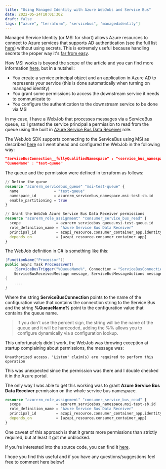 ```yaml
---
title: "Using Managed Identity with Azure WebJobs and Service Bus"
date: 2022-05-24T10:01:30Z
draft: false
tags: ["azure", "terraform", "servicebus", "managedidentity"]
---
```


Managed Service Identity (or MSI for short) allows Azure resources to connect to Azure services that supports AD authentication (see the full list [here](https://docs.microsoft.com/en-us/azure/active-directory/managed-identities-azure-resources/services-azure-active-directory-support)) without using secrets. 
This is extremely useful because handling secrets the proper way it's [far from easy](https://docs.microsoft.com/en-us/azure/cloud-adoption-framework/secure/best-practices/manage-secrets).

How MSI works is beyond the scope of the article and you can find more information [here](https://docs.microsoft.com/en-us/azure/active-directory/managed-identities-azure-resources/managed-identities-status), but in a nutshell:

- You create a service principal object and an application in Azure AD to represents your service (this is done automatically when turning on managed identity) 
- You grant some permissions to access the downstream service it needs to communicate to
- You configure the authentication to the downstream service to be done via MSI

In my case, I have a WebJob that processes messages via a ServiceBus queue, so I granted the service principal a permission to read from the queue using the built in [Azure Service Bus Data Receiver](https://docs.microsoft.com/en-us/azure/role-based-access-control/built-in-roles#azure-service-bus-data-receiver) role.

The WebJob SDK supports connecting to the ServiceBus using MSI as described [here](https://docs.microsoft.com/en-us/dotnet/api/overview/azure/microsoft.azure.webjobs.extensions.servicebus-readme-pre#managed-identity-authentication) so I went ahead and configured the WebJob in the following way:

```json
"ServiceBusConnection__fullyQualifiedNamespace" : "<service_bus_namespace>.servicebus.windows.net"
"QueueName" : "test-queue"
```

The queue and the permission were defined in terraform as follows:

```terraform
// Define the queue
resource "azurerm_servicebus_queue" "msi-test-queue" {
  name                = "test-queue"
  namespace_id        = azurerm_servicebus_namespace.msi-test-sb.id
  enable_partitioning = true
}

// Grant the WebJob Azure Service Bus Data Receiver permissions
resource "azurerm_role_assignment" "consumer_service_bus_read" {
  scope                = azurerm_servicebus_queue.msi-test-queue.id
  role_definition_name = "Azure Service Bus Data Receiver"
  principal_id         = azapi_resource.consumer_container_app.identity.0.principal_id
  depends_on           = [azapi_resource.consumer_container_app]
}
```

The WebJob definition in C# is something like this:

```csharp
[FunctionName("Processor")]
public async Task ProcessEvent(
    [ServiceBusTrigger("%QueueName%", Connection = "ServiceBusConnection", IsSessionsEnabled = false)]
    ServiceBusReceivedMessage message, ServiceBusMessageActions messageActions)
{
    ....
}
```
Where the string **ServiceBusConnection** points to the name of the configuration value that contains the connection string to the Service Bus and the string **%QueueName%** point to the configuration value that contains the queue name.

>If you don't use the percent sign, the string will be the name of the queue and it will be hardcoded, adding the %% allows you to configure dynamically via a configuration lookup.

This unfortunately didn't work, the WebJob was throwing exception at startup complaining about permissions, the message was:

```
Unauthorized access. 'Listen' claim(s) are required to perform this operation
```

This was unexpected since the permission was there and I double checked it in the Azure portal.

The only way I was able to get this working was to grant **Azure Service Bus Data Receiver** permission on the whole service bus namespace.

```terraform
resource "azurerm_role_assignment" "consumer_service_bus_read" {
  scope                = azurerm_servicebus_namespace.msi-test-sb.id
  role_definition_name = "Azure Service Bus Data Receiver"
  principal_id         = azapi_resource.consumer_container_app.identity.0.principal_id
  depends_on           = [azapi_resource.consumer_container_app]
}
```

One caveat of this approach is that it grants more permissions than strictly required, but at least it got me unblocked.

If you're interested into the source code, you can find it [here](https://github.com/ilmax/container-apps-sample).

I hope you find this useful and if you have any questions/suggestions feel free to comment here below!
